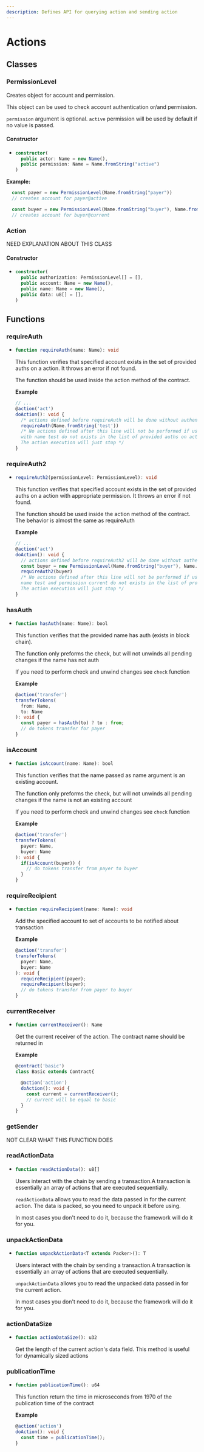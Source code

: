 ```yaml
---
description: Defines API for querying action and sending action
---
```


# Actions

## Classes

### PermissionLevel
Creates object for account and permission.

This object can be used to check account authentication or/and permission.

`permission` argument is optional. `active` permission will be used by default if no value is passed.

#### Constructor

* ```ts
  constructor(
    public actor: Name = new Name(),
    public permission: Name = Name.fromString("active")
  )
  ```
**Example:**
```ts
  const payer = new PermissionLevel(Name.fromString("payer")) 
  // creates account for payer@active

  const buyer = new PermissionLevel(Name.fromString("buyer"), Name.fromString("current")) 
  // creates account for buyer@current
```

### Action

NEED EXPLANATION ABOUT THIS CLASS

#### Constructor

* ```ts
  constructor(
    public authorization: PermissionLevel[] = [],
    public account: Name = new Name(),
    public name: Name = new Name(),
    public data: u8[] = [],
  )
  ```

## Functions

### requireAuth

* ```ts
  function requireAuth(name: Name): void
  ```
  This function verifies that specified account exists in the set of provided auths on a action. It throws an error if not found.

  The function should be used inside the action method of the contract. 

  **Example**
  ```ts
  // ...
  @action('act')
  doAction(): void {
    /* actions defined before requireAuth will be done without authentication required. */
    requireAuth(Name.fromString('test'))
    /* No actions defined after this line will not be performed if user 
    with name test do not exists in the list of provided auths on action.
    The action execution will just stop */
  }
  ```

### requireAuth2
* ```ts
  requireAuth2(permissionLevel: PermissionLevel): void
  ```
  This function verifies that specified account exists in the set of provided auths on a action with appropriate permission. It throws an error if not found.

  The function should be used inside the action method of the contract. The behavior is almost the same as requireAuth

  **Example**
  ```ts
  // ...
  @action('act')
  doAction(): void {
    // actions defined before requireAuth2 will be done without authentication required.
    const buyer = new PermissionLevel(Name.fromString("buyer"), Name.fromString("current"))
    requireAuth2(buyer)
    /* No actions defined after this line will not be performed if user with 
    name test and permission current do not exists in the list of provided auths.
    The action execution will just stop */
  }
  ```

### hasAuth
* ```ts
  function hasAuth(name: Name): bool
  ```
  This function verifies that the provided name has auth (exists in block chain).

  The function only preforms the check, but will not unwinds all pending changes if the name has not auth
  
  If you need to perform check and unwind changes see `check` function

  **Example**
  ```ts
  @action('transfer')
  transferTokens(
    from: Name,
    to: Name
  ): void {
    const payer = hasAuth(to) ? to : from;
    // do tokens transfer for payer
  }
  ```

### isAccount
* ```ts
  function isAccount(name: Name): bool
  ```
  This function verifies that the name passed as name argument is an existing account. 

  The function only preforms the check, but will not unwinds all pending changes if the name is not an existing account

  If you need to perform check and unwind changes see `check` function

  **Example**
  ```ts
  @action('transfer')
  transferTokens(
    payer: Name,
    buyer: Name
  ): void {
    if(isAccount(buyer)) {
      // do tokens transfer from payer to buyer
    }
  }
  ```

### requireRecipient
* ```ts
  function requireRecipient(name: Name): void
  ```
  Add the specified account to set of accounts to be notified about transaction

  **Example**
  ```ts
  @action('transfer')
  transferTokens(
    payer: Name,
    buyer: Name
  ): void {
    requireRecipient(payer);
    requireRecipient(buyer);
    // do tokens transfer from payer to buyer
  }
  ```

### currentReceiver
* ```ts
  function currentReceiver(): Name
  ```
  Get the current receiver of the action. The contract name should be returned in

  **Example**
  ```ts
  @contract('basic')
  class Basic extends Contract{

    @action('action')
    doAction(): void {
      const current = currentReceiver();
      // current will be equal to basic
    }
  }
  ```

### getSender

NOT CLEAR WHAT THIS FUNCTION DOES

### readActionData
* ```ts
  function readActionData(): u8[]
  ```
  Users interact with the chain by sending a transaction.A transaction is essentially an array of actions that are executed sequentially.
  
  `readActionData` allows you to read the data passed in for the current action. The data is packed, so you need to unpack it before using.
  
  In most cases you don't need to do it, because the framework will do it for you.

### unpackActionData
* ```ts
  function unpackActionData<T extends Packer>(): T
  ```
  Users interact with the chain by sending a transaction.A transaction is essentially an array of actions that are executed sequentially.
  
  `unpackActionData` allows you to read the unpacked data passed in for the current action.
  
  In most cases you don't need to do it, because the framework will do it for you.

### actionDataSize
* ```ts
  function actionDataSize(): u32
  ```
  Get the length of the current action's data field. This method is useful for dynamically sized actions
  
### publicationTime
* ```ts
  function publicationTime(): u64
  ```
  This function return the time in microseconds from 1970 of the publication time of the contract

  **Example**
  ```ts
  @action('action')
  doAction(): void {
    const time = publicationTime();
  }
  ```